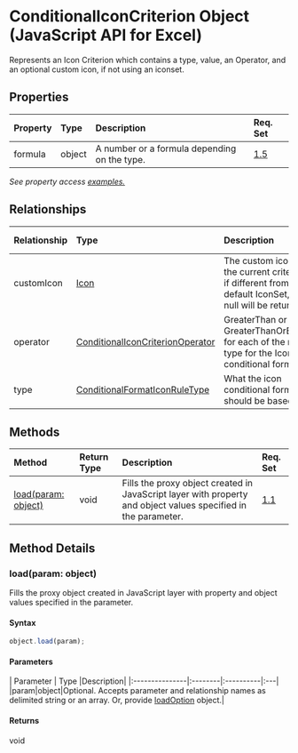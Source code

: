 # ConditionalIconCriterion Object (JavaScript API for Excel)

Represents an Icon Criterion which contains a type, value, an Operator, and an optional custom icon, if not using an iconset.

## Properties

| Property	   | Type	|Description| Req. Set|
|:---------------|:--------|:----------|:----|
|formula|object|A number or a formula depending on the type.|[1.5](../requirement-sets/excel-api-requirement-sets.md)|

_See property access [examples.](#property-access-examples)_

## Relationships
| Relationship | Type	|Description| Req. Set|
|:---------------|:--------|:----------|:----|
|customIcon|[Icon](icon.md)|The custom icon for the current criterion if different from the default IconSet, else null will be returned.|[1.5](../requirement-sets/excel-api-requirement-sets.md)|
|operator|[ConditionalIconCriterionOperator](conditionaliconcriterionoperator.md)|GreaterThan or GreaterThanOrEqual for each of the rule type for the Icon conditional format.|[1.5](../requirement-sets/excel-api-requirement-sets.md)|
|type|[ConditionalFormatIconRuleType](conditionalformaticonruletype.md)|What the icon conditional formula should be based on.|[1.5](../requirement-sets/excel-api-requirement-sets.md)|

## Methods

| Method		   | Return Type	|Description| Req. Set|
|:---------------|:--------|:----------|:----|
|[load(param: object)](#loadparam-object)|void|Fills the proxy object created in JavaScript layer with property and object values specified in the parameter.|[1.1](../requirement-sets/excel-api-requirement-sets.md)|

## Method Details


### load(param: object)
Fills the proxy object created in JavaScript layer with property and object values specified in the parameter.

#### Syntax
```js
object.load(param);
```

#### Parameters
| Parameter	   | Type	|Description|
|:---------------|:--------|:----------|:---|
|param|object|Optional. Accepts parameter and relationship names as delimited string or an array. Or, provide [loadOption](loadoption.md) object.|

#### Returns
void
